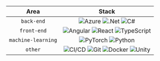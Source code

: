 
|    **Area**    | **Stack** |
| :--------------: | :---------------: |
| `back-end` | ![Azure](https://img.shields.io/badge/azure-118185.svg?style=for-the-badge&logo=microsoftazure&logoColor=white) ![.Net](https://img.shields.io/badge/.NET-118185?style=for-the-badge&logo=.net&logoColor=white) ![C#](https://img.shields.io/badge/c%23-118185.svg?style=for-the-badge&logo=c-sharp&logoColor=white) | 
| `front-end` | ![Angular](https://img.shields.io/badge/angular-118185.svg?style=for-the-badge&logo=angular&logoColor=white) ![React](https://img.shields.io/badge/react-118185.svg?style=for-the-badge&logo=react&logoColor=white) ![TypeScript](https://img.shields.io/badge/typescript-118185.svg?style=for-the-badge&logo=typescript&logoColor=white) | 
| `machine-learning` | ![PyTorch](https://img.shields.io/badge/PyTorch-118185.svg?style=for-the-badge&logo=PyTorch&logoColor=white) ![Python](https://img.shields.io/badge/python-118185?style=for-the-badge&logo=python&logoColor=white) | 
| `other` | ![CI/CD](https://shields.io/badge/Azure-Devops-118185?style=for-the-badge&logo=microsoftazure&logoColor=white) ![Git](https://img.shields.io/badge/git-118185.svg?style=for-the-badge&logo=git&logoColor=white) ![Docker](https://img.shields.io/badge/docker-118185.svg?style=for-the-badge&logo=docker&logoColor=white) ![Unity](https://img.shields.io/badge/unity-118185.svg?style=for-the-badge&logo=unity&logoColor=white) |